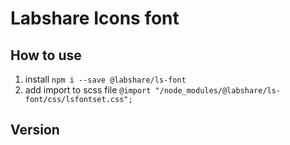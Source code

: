 # Labshare Icons font

## How to use
1. install `npm i --save @labshare/ls-font`
2. add import to scss file `@import "/node_modules/@labshare/ls-font/css/lsfontset.css";`

## Version
